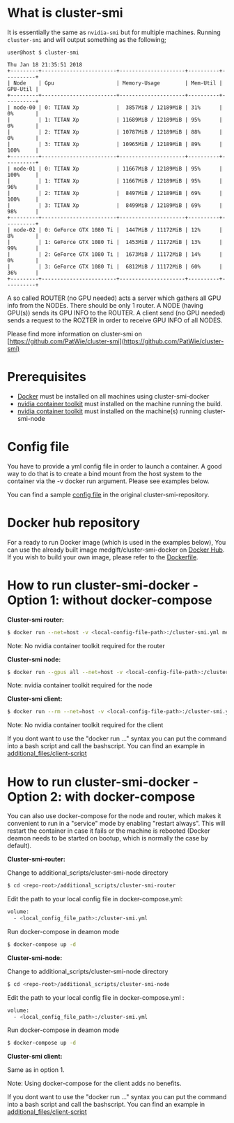 # What is cluster-smi
It is essentially the same as `nvidia-smi` but for multiple machines.
Running `cluster-smi` and will output something as the following;
```console
user@host $ cluster-smi

Thu Jan 18 21:35:51 2018
+---------+------------------------+---------------------+----------+----------+
| Node    | Gpu                    | Memory-Usage        | Mem-Util | GPU-Util |
+---------+------------------------+---------------------+----------+----------+
| node-00 | 0: TITAN Xp            |  3857MiB / 12189MiB | 31%      | 0%       |
|         | 1: TITAN Xp            | 11689MiB / 12189MiB | 95%      | 0%       |
|         | 2: TITAN Xp            | 10787MiB / 12189MiB | 88%      | 0%       |
|         | 3: TITAN Xp            | 10965MiB / 12189MiB | 89%      | 100%     |
+---------+------------------------+---------------------+----------+----------+
| node-01 | 0: TITAN Xp            | 11667MiB / 12189MiB | 95%      | 100%     |
|         | 1: TITAN Xp            | 11667MiB / 12189MiB | 95%      | 96%      |
|         | 2: TITAN Xp            |  8497MiB / 12189MiB | 69%      | 100%     |
|         | 3: TITAN Xp            |  8499MiB / 12189MiB | 69%      | 98%      |
+---------+------------------------+---------------------+----------+----------+
| node-02 | 0: GeForce GTX 1080 Ti |  1447MiB / 11172MiB | 12%      | 8%       |
|         | 1: GeForce GTX 1080 Ti |  1453MiB / 11172MiB | 13%      | 99%      |
|         | 2: GeForce GTX 1080 Ti |  1673MiB / 11172MiB | 14%      | 0%       |
|         | 3: GeForce GTX 1080 Ti |  6812MiB / 11172MiB | 60%      | 36%      |
+---------+------------------------+---------------------+----------+----------+
```
A so called ROUTER (no GPU needed) acts a server which gathers all GPU info from the NODEs. There should be only 1 router.
A NODE (having GPU(s)) sends its GPU INFO to the ROUTER. 
A client send (no GPU needed) sends a request to the ROZTER in order to receive GPU INFO of all NODES.

Please find more information on cluster-smi on [https://github.com/PatWie/cluster-smi](https://github.com/PatWie/cluster-smi)

# Prerequisites
- [Docker](https://docs.docker.com/install/) must be installed on all machines using cluster-smi-docker
- [nvidia container toolkit](https://github.com/NVIDIA/nvidia-docker) must installed on the machine running the build.
- [nvidia container toolkit](https://github.com/NVIDIA/nvidia-docker) must installed on the machine(s) running cluster-smi-node

# Config file
You have to provide a yml config file in order to launch a container. A good way to do that is to create a bind mount from the host system to the container via the -v docker run argument. Please see examples below. 

You can find a sample [config file](https://github.com/PatWie/cluster-smi/blob/master/cluster-smi.example.yml) in the original cluster-smi-repository.

# Docker hub repository
For a ready to run Docker image (which is used in the examples below), You can use the already built image medgift/cluster-smi-docker on [Docker Hub](https://hub.docker.com/r/medgift/cluster-smi-docker/). If you wish to build your own image, please refer to the [Dockerfile](https://github.com/ieggel/cluster-smi-docker/blob/master/Dockerfile).

# How to run cluster-smi-docker - Option 1: without docker-compose

**Cluster-smi router:**
```sh
$ docker run --net=host -v <local-config-file-path>:/cluster-smi.yml medgift/cluster-smi:latest ./cluster-smi-router
```
Note: No nvidia container toolkit required for the router

**Cluster-smi node:**
```sh
$ docker run --gpus all --net=host -v <local-config-file-path>:/cluster-smi.yml medgift/cluster-smi:latest ./cluster-smi-node
```
Note: nvidia container toolkit required for the node

**Cluster-smi client:**
```sh
$ docker run --rm --net=host -v <local-config-file-path>:/cluster-smi.yml medgift/cluster-smi:latest ./cluster-smi
```
Note: No nvidia container toolkit required for the client

If you dont want to use the "docker run ..." syntax you can put the command into a bash script and call the bashscript. You can find an example in [additional_files/client-script](https://github.com/ieggel/cluster-smi-docker/tree/master/additional_scripts)




# How to run cluster-smi-docker - Option 2: with docker-compose
You can also use docker-compose for the node and router, which makes it convenient to run in a "service" mode by enabling "restart always". This will restart the container in case it fails or the machine is rebooted (Docker deamon needs to be started on bootup, which is normally the case by default).


**Cluster-smi-router:**

Change to additional_scripts/cluster-smi-node directory
```sh
$ cd <repo-root>/additional_scripts/cluster-smi-router
```

Edit the path to your local config file in docker-compose.yml:
```sh
volume: 
  - <local_config_file_path>:/cluster-smi.yml
```

Run docker-compose in deamon mode
```sh
$ docker-compose up -d
```

**Cluster-smi-node:**

Change to additional_scripts/cluster-smi-node directory
```sh
$ cd <repo-root>/additional_scripts/cluster-smi-node
```

Edit the path to your local config file in docker-compose.yml :
```sh
volume: 
  - <local_config_file_path>:/cluster-smi.yml
```

Run docker-compose in deamon mode
```sh
$ docker-compose up -d
```

**Cluster-smi client:**

Same as in option 1.

Note: Using docker-compose for the client adds no benefits. 

If you dont want to use the "docker run ..." syntax you can put the command into a bash script and call the bashscript. You can find an example in [additional_files/client-script](additional_scripts/client-script)


